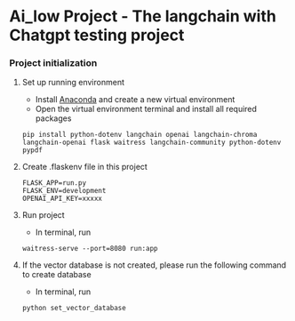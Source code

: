 # Ai_low Project - The langchain with Chatgpt testing project
### Project initialization 

1. Set up running environment
    - Install [Anaconda](https://www.anaconda.com/download) and create a new virtual environment
    - Open the virtual environment terminal and install all required packages
    ```
    pip install python-dotenv langchain openai langchain-chroma langchain-openai flask waitress langchain-community python-dotenv pypdf
    ```

2. Create .flaskenv file in this project
    ```
    FLASK_APP=run.py
    FLASK_ENV=development
    OPENAI_API_KEY=xxxxx
    ```

4. Run project
    - In terminal, run 
    ```
    waitress-serve --port=8080 run:app
    ```
6. If the vector database is not created, please run the following command to create database
    - In terminal, run 
    ```
    python set_vector_database
    ```
